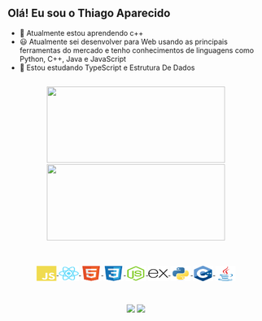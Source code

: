 ## Olá! Eu sou o Thiago Aparecido

- 🌱 Atualmente estou aprendendo c++
- 😃 Atualmente sei desenvolver para Web usando as principais ferramentas do mercado e tenho conhecimentos de linguagens como Python, C++, Java e JavaScript
- 🧐 Estou estudando TypeScript e Estrutura De Dados

 ##
  
<div align="center">
  <a href="https://github.com/tcheagow">
  <img height="150em" width="350em" src="https://github-readme-stats.vercel.app/api?username=tcheagow&show_icons=true&theme=chartreuse-dark&include_all_commits=true&count_private=true"/>
  <img height="150em" width="350em" src="https://github-readme-stats.vercel.app/api/top-langs/?username=tcheagow&layout=compact&langs_count=7&theme=chartreuse-dark"/>
</div>
 
 ##
<div align="center" style="display: inline_block"><br>
  <img align="center" alt="Tcheago-Js" height="30" width="40" src="https://raw.githubusercontent.com/devicons/devicon/master/icons/javascript/javascript-plain.svg">
  <img align="center" alt="Tcheago-React" height="30" width="40" src="https://raw.githubusercontent.com/devicons/devicon/master/icons/react/react-original.svg">
  <img align="center" alt="Tcheago-HTML" height="30" width="40" src="https://raw.githubusercontent.com/devicons/devicon/master/icons/html5/html5-original.svg">
  <img align="center" alt="Tcheago-CSS" height="30" width="40" src="https://raw.githubusercontent.com/devicons/devicon/master/icons/css3/css3-original.svg">
  <img align="center" alt="Tcheago-CSS" height="30" width="40" src="https://raw.githubusercontent.com/devicons/devicon/master/icons/nodejs/nodejs-original.svg">
  <img align="center" alt="Tcheago-CSS" height="30" width="40" src="https://raw.githubusercontent.com/devicons/devicon/master/icons/express/express-original.svg">
  <img align="center" alt="Tcheago-CSS" height="30" width="40" src="https://raw.githubusercontent.com/devicons/devicon/master/icons/python/python-original.svg">
  <img align="center" alt="Tcheago-CSS" height="30" width="40" src="https://raw.githubusercontent.com/devicons/devicon/master/icons/cplusplus/cplusplus-original.svg">
  <img align="center" alt="Tcheago-CSS" height="30" width="40" src="https://raw.githubusercontent.com/devicons/devicon/master/icons/java/java-original.svg">
</div>

 ##
<br>
 
 <div align="center"> 
  <a href="https://www.instagram.com/tcheagow/" target="_blank"><img src="https://img.shields.io/badge/-Instagram-%23E4405F?style=for-the-badge&logo=instagram&logoColor=white" target="_blank"></a>
  <a href = "mailto:thiago.apalvs@gmail.com"><img src="https://img.shields.io/badge/-Gmail-%23333?style=for-the-badge&logo=gmail&logoColor=white"         target="_blank"></a>
</div>


